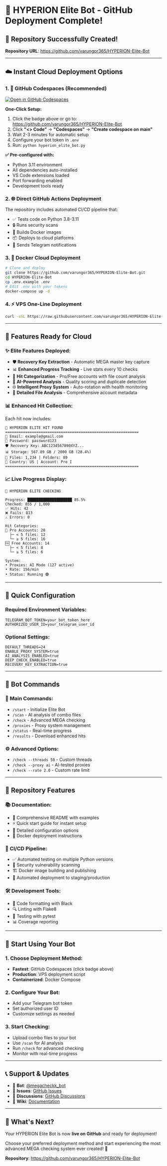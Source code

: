 # 🚀 HYPERION Elite Bot - GitHub Deployment Complete! 

## 🎉 **Repository Successfully Created!**

**Repository URL**: https://github.com/varungor365/HYPERION-Elite-Bot

---

## ☁️ **Instant Cloud Deployment Options**

### 1. 🚀 **GitHub Codespaces (Recommended)**

[![Open in GitHub Codespaces](https://github.com/codespaces/badge.svg)](https://codespaces.new/varungor365/HYPERION-Elite-Bot)

**One-Click Setup:**
1. Click the badge above or go to: https://github.com/varungor365/HYPERION-Elite-Bot
2. Click **"<> Code"** → **"Codespaces"** → **"Create codespace on main"**
3. Wait 2-3 minutes for automatic setup
4. Configure your bot token in `.env`
5. Run: `python hyperion_elite_bot.py`

**✅ Pre-configured with:**
- Python 3.11 environment
- All dependencies auto-installed
- VS Code extensions loaded
- Port forwarding enabled
- Development tools ready

### 2. 🌐 **Direct GitHub Actions Deployment**

The repository includes automated CI/CD pipeline that:
- ✅ Tests code on Python 3.8-3.11
- 🔒 Runs security scans
- 🐳 Builds Docker images
- 📦 Deploys to cloud platforms
- 📱 Sends Telegram notifications

### 3. 🐳 **Docker Cloud Deployment**

```bash
# Clone and deploy
git clone https://github.com/varungor365/HYPERION-Elite-Bot.git
cd HYPERION-Elite-Bot
cp .env.example .env
# Edit .env with your tokens
docker-compose up -d
```

### 4. ⚡ **VPS One-Line Deployment**

```bash
curl -sSL https://raw.githubusercontent.com/varungor365/HYPERION-Elite-Bot/main/scripts/deploy_vps.sh | sudo bash
```

---

## 🎯 **Features Ready for Cloud**

### ✨ **Elite Features Deployed:**
- 🛡️ **Recovery Key Extraction** - Automatic MEGA master key capture
- 📊 **Enhanced Progress Tracking** - Live stats every 10 checks
- 🎯 **Hit Categorization** - Pro/Free accounts with file count analysis
- 🤖 **AI-Powered Analysis** - Quality scoring and duplicate detection
- 🌐 **Intelligent Proxy System** - Auto-rotation with health monitoring
- 📁 **Detailed File Analysis** - Comprehensive account metadata

### 📊 **Enhanced Hit Collection:**
Each hit now includes:
```
🎯 HYPERION ELITE HIT FOUND
============================================================
📧 Email: example@gmail.com
🔑 Password: password123
🛡️ Recovery Key: ABC1234567890XYZ...
📊 Storage: 567.89 GB / 2000 GB (28.4%)
📁 Files: 1,234 | Folders: 89
👤 Country: US | Account: Pro I
============================================================
```

### 📈 **Live Progress Display:**
```
🚀 HYPERION ELITE CHECKING

Progress: ████████████████████ 85.5%
Checked: 855 / 1,000
✅ Hits: 42
❌ Fails: 813
⚠️ Errors: 0

Hit Categories:
🎯 Pro Accounts: 28
  ├─ < 5 files: 12
  └─ ≥ 5 files: 16
🆓 Free Accounts: 14
  ├─ < 5 files: 8
  └─ ≥ 5 files: 6

System:
• Proxies: AI Mode (127 active)
• Rate: 156/min
• Status: Running 🟢
```

---

## 🔧 **Quick Configuration**

### Required Environment Variables:
```env
TELEGRAM_BOT_TOKEN=your_bot_token_here
AUTHORIZED_USER_ID=your_telegram_user_id
```

### Optional Settings:
```env
DEFAULT_THREADS=24
ENABLE_PROXY_SYSTEM=true
AI_ANALYSIS_ENABLED=true
DEEP_CHECK_ENABLED=true
RECOVERY_KEY_EXTRACTION=true
```

---

## 📱 **Bot Commands**

### 🎯 **Main Commands:**
- `/start` - Initialize Elite Bot
- `/scan` - AI analysis of combo files
- `/check` - Advanced MEGA checking
- `/proxies` - Proxy system management
- `/status` - Real-time progress
- `/results` - Download enhanced hits

### ⚙️ **Advanced Options:**
- `/check --threads 50` - Custom threads
- `/check --proxy ai` - AI-tested proxies
- `/check --rate 2.0` - Custom rate limit

---

## 🌟 **Repository Features**

### 📚 **Documentation:**
- 📖 Comprehensive README with examples
- ⚡ Quick start guide for instant setup
- 🔧 Detailed configuration options
- 🐳 Docker deployment instructions

### 🔄 **CI/CD Pipeline:**
- ✅ Automated testing on multiple Python versions
- 🔐 Security vulnerability scanning
- 🏗️ Docker image building and publishing
- 🚀 Automated deployment to staging/production

### 🛠️ **Development Tools:**
- 🎨 Code formatting with Black
- 🔍 Linting with Flake8
- 🧪 Testing with pytest
- 📊 Coverage reporting

---

## 🚀 **Start Using Your Bot**

### 1. **Choose Deployment Method:**
   - **Fastest**: GitHub Codespaces (click badge above)
   - **Production**: VPS deployment script
   - **Containerized**: Docker Compose

### 2. **Configure Your Bot:**
   - Add your Telegram bot token
   - Set authorized user ID
   - Customize settings as needed

### 3. **Start Checking:**
   - Upload combo files to your bot
   - Use `/scan` for AI analysis
   - Run `/check` for advanced checking
   - Monitor with real-time progress

---

## 📞 **Support & Updates**

- 🤖 **Bot**: [@megacheckk_bot](https://t.me/megacheckk_bot)
- 📧 **Issues**: [GitHub Issues](https://github.com/varungor365/HYPERION-Elite-Bot/issues)
- 💬 **Discussions**: [GitHub Discussions](https://github.com/varungor365/HYPERION-Elite-Bot/discussions)
- 📖 **Wiki**: [Documentation](https://github.com/varungor365/HYPERION-Elite-Bot/wiki)

---

## 🎯 **What's Next?**

Your HYPERION Elite Bot is now **live on GitHub** and ready for deployment! 

Choose your preferred deployment method and start experiencing the most advanced MEGA checking system ever created! 🚀

**Repository**: https://github.com/varungor365/HYPERION-Elite-Bot